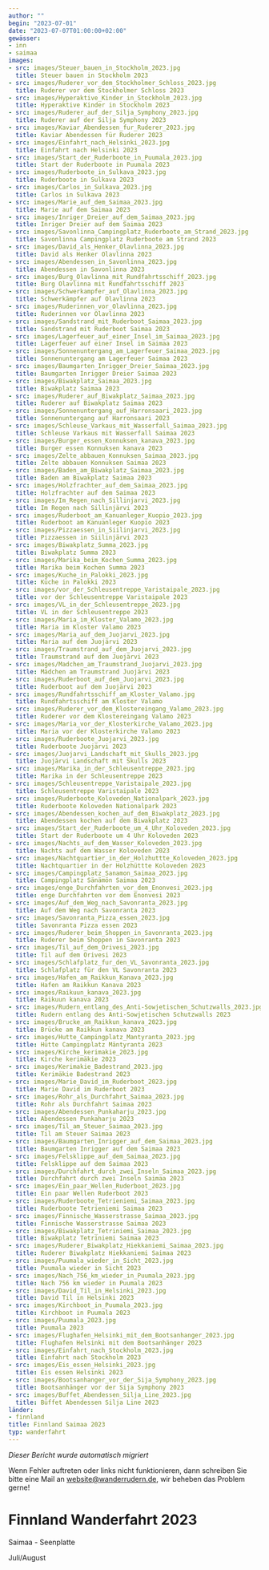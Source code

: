 ```yaml
---
author: ""
begin: "2023-07-01"
date: "2023-07-07T01:00:00+02:00"
gewässer:
- inn
- saimaa
images:
- src: images/Steuer_bauen_in_Stockholm_2023.jpg
  title: Steuer bauen in Stockholm 2023
- src: images/Ruderer_vor_dem_Stockholmer_Schloss_2023.jpg
  title: Ruderer vor dem Stockholmer Schloss 2023
- src: images/Hyperaktive_Kinder_in_Stockholm_2023.jpg
  title: Hyperaktive Kinder in Stockholm 2023
- src: images/Ruderer_auf_der_Silja_Symphony_2023.jpg
  title: Ruderer auf der Silja Symphony 2023
- src: images/Kaviar_Abendessen_fur_Ruderer_2023.jpg
  title: Kaviar Abendessen für Ruderer 2023
- src: images/Einfahrt_nach_Helsinki_2023.jpg
  title: Einfahrt nach Helsinki 2023
- src: images/Start_der_Ruderboote_in_Puumala_2023.jpg
  title: Start der Ruderboote in Puumala 2023
- src: images/Ruderboote_in_Sulkava_2023.jpg
  title: Ruderboote in Sulkava 2023
- src: images/Carlos_in_Sulkava_2023.jpg
  title: Carlos in Sulkava 2023
- src: images/Marie_auf_dem_Saimaa_2023.jpg
  title: Marie auf dem Saimaa 2023
- src: images/Inriger_Dreier_auf_dem_Saimaa_2023.jpg
  title: Inriger Dreier auf dem Saimaa 2023
- src: images/Savonlinna_Campingplatz_Ruderboote_am_Strand_2023.jpg
  title: Savonlinna Campingplatz Ruderboote am Strand 2023
- src: images/David_als_Henker_Olavlinna_2023.jpg
  title: David als Henker Olavlinna 2023
- src: images/Abendessen_in_Savonlinna_2023.jpg
  title: Abendessen in Savonlinna 2023
- src: images/Burg_Olavlinna_mit_Rundfahrtsschiff_2023.jpg
  title: Burg Olavlinna mit Rundfahrtsschiff 2023
- src: images/Schwerkampfer_auf_Olavlinna_2023.jpg
  title: Schwerkämpfer auf Olavlinna 2023
- src: images/Ruderinnen_vor_Olavlinna_2023.jpg
  title: Ruderinnen vor Olavlinna 2023
- src: images/Sandstrand_mit_Ruderboot_Saimaa_2023.jpg
  title: Sandstrand mit Ruderboot Saimaa 2023
- src: images/Lagerfeuer_auf_einer_Insel_im_Saimaa_2023.jpg
  title: Lagerfeuer auf einer Insel im Saimaa 2023
- src: images/Sonnenuntergang_am_Lagerfeuer_Saimaa_2023.jpg
  title: Sonnenuntergang am Lagerfeuer Saimaa 2023
- src: images/Baumgarten_Inrigger_Dreier_Saimaa_2023.jpg
  title: Baumgarten Inrigger Dreier Saimaa 2023
- src: images/Biwakplatz_Saimaa_2023.jpg
  title: Biwakplatz Saimaa 2023
- src: images/Ruderer_auf_Biwakplatz_Saimaa_2023.jpg
  title: Ruderer auf Biwakplatz Saimaa 2023
- src: images/Sonnenuntergang_auf_Harronsaari_2023.jpg
  title: Sonnenuntergang auf Harronsaari 2023
- src: images/Schleuse_Varkaus_mit_Wasserfall_Saimaa_2023.jpg
  title: Schleuse Varkaus mit Wasserfall Saimaa 2023
- src: images/Burger_essen_Konnuksen_kanava_2023.jpg
  title: Burger essen Konnuksen kanava 2023
- src: images/Zelte_abbauen_Konnuksen_Saimaa_2023.jpg
  title: Zelte abbauen Konnuksen Saimaa 2023
- src: images/Baden_am_Biwakplatz_Saimaa_2023.jpg
  title: Baden am Biwakplatz Saimaa 2023
- src: images/Holzfrachter_auf_dem_Saimaa_2023.jpg
  title: Holzfrachter auf dem Saimaa 2023
- src: images/Im_Regen_nach_Sillinjarvi_2023.jpg
  title: Im Regen nach Sillinjärvi 2023
- src: images/Ruderboot_am_Kanuanleger_Kuopio_2023.jpg
  title: Ruderboot am Kanuanleger Kuopio 2023
- src: images/Pizzaessen_in_Siilinjarvi_2023.jpg
  title: Pizzaessen in Siilinjärvi 2023
- src: images/Biwakplatz_Summa_2023.jpg
  title: Biwakplatz Summa 2023
- src: images/Marika_beim_Kochen_Summa_2023.jpg
  title: Marika beim Kochen Summa 2023
- src: images/Kuche_in_Palokki_2023.jpg
  title: Küche in Palokki 2023
- src: images/vor_der_Schleusentreppe_Varistaipale_2023.jpg
  title: vor der Schleusentreppe Varistaipale 2023
- src: images/VL_in_der_Schleusentreppe_2023.jpg
  title: VL in der Schleusentreppe 2023
- src: images/Maria_im_Kloster_Valamo_2023.jpg
  title: Maria im Kloster Valamo 2023
- src: images/Maria_auf_dem_Juojarvi_2023.jpg
  title: Maria auf dem Juojärvi 2023
- src: images/Traumstrand_auf_dem_Juojarvi_2023.jpg
  title: Traumstrand auf dem Juojärvi 2023
- src: images/Madchen_am_Traumstrand_Juojarvi_2023.jpg
  title: Mädchen am Traumstrand Juojärvi 2023
- src: images/Ruderboot_auf_dem_Juojarvi_2023.jpg
  title: Ruderboot auf dem Juojärvi 2023
- src: images/Rundfahrtsschiff_am_Kloster_Valamo.jpg
  title: Rundfahrtsschiff am Kloster Valamo
- src: images/Ruderer_vor_dem_Klostereingang_Valamo_2023.jpg
  title: Ruderer vor dem Klostereingang Valamo 2023
- src: images/Maria_vor_der_Klosterkirche_Valamo_2023.jpg
  title: Maria vor der Klosterkirche Valamo 2023
- src: images/Ruderboote_Juojarvi_2023.jpg
  title: Ruderboote Juojärvi 2023
- src: images/Juojarvi_Landschaft_mit_Skulls_2023.jpg
  title: Juojärvi Landschaft mit Skulls 2023
- src: images/Marika_in_der_Schleusentreppe_2023.jpg
  title: Marika in der Schleusentreppe 2023
- src: images/Schleusentreppe_Varistaipale_2023.jpg
  title: Schleusentreppe Varistaipale 2023
- src: images/Ruderboote_Koloveden_Nationalpark_2023.jpg
  title: Ruderboote Koloveden Nationalpark 2023
- src: images/Abendessen_kochen_auf_dem_Biwakplatz_2023.jpg
  title: Abendessen kochen auf dem Biwakplatz 2023
- src: images/Start_der_Ruderboote_um_4_Uhr_Koloveden_2023.jpg
  title: Start der Ruderboote um 4 Uhr Koloveden 2023
- src: images/Nachts_auf_dem_Wasser_Koloveden_2023.jpg
  title: Nachts auf dem Wasser Koloveden 2023
- src: images/Nachtquartier_in_der_Holzhuttte_Koloveden_2023.jpg
  title: Nachtquartier in der Holzhüttte Koloveden 2023
- src: images/Campingplatz_Sanamon_Saimaa_2023.jpg
  title: Campingplatz Sänämön Saimaa 2023
- src: images/enge_Durchfahrten_vor_dem_Enonvesi_2023.jpg
  title: enge Durchfahrten vor dem Enonvesi 2023
- src: images/Auf_dem_Weg_nach_Savonranta_2023.jpg
  title: Auf dem Weg nach Savonranta 2023
- src: images/Savonranta_Pizza_essen_2023.jpg
  title: Savonranta Pizza essen 2023
- src: images/Ruderer_beim_Shoppen_in_Savonranta_2023.jpg
  title: Ruderer beim Shoppen in Savonranta 2023
- src: images/Til_auf_dem_Orivesi_2023.jpg
  title: Til auf dem Orivesi 2023
- src: images/Schlafplatz_fur_den_VL_Savonranta_2023.jpg
  title: Schlafplatz für den VL Savonranta 2023
- src: images/Hafen_am_Raikkun_Kanava_2023.jpg
  title: Hafen am Raikkun Kanava 2023
- src: images/Raikuun_kanava_2023.jpg
  title: Raikuun kanava 2023
- src: images/Rudern_entlang_des_Anti-Sowjetischen_Schutzwalls_2023.jpg
  title: Rudern entlang des Anti-Sowjetischen Schutzwalls 2023
- src: images/Brucke_am_Raikkun_kanava_2023.jpg
  title: Brücke am Raikkun kanava 2023
- src: images/Hutte_Campingplatz_Mantyranta_2023.jpg
  title: Hütte Campingplatz Mäntyranta 2023
- src: images/Kirche_kerimakie_2023.jpg
  title: Kirche kerimäkie 2023
- src: images/Kerimakie_Badestrand_2023.jpg
  title: Kerimäkie Badestrand 2023
- src: images/Marie_David_im_Ruderboot_2023.jpg
  title: Marie David im Ruderboot 2023
- src: images/Rohr_als_Durchfahrt_Saimaa_2023.jpg
  title: Rohr als Durchfahrt Saimaa 2023
- src: images/Abendessen_Punkaharju_2023.jpg
  title: Abendessen Punkaharju 2023
- src: images/Til_am_Steuer_Saimaa_2023.jpg
  title: Til am Steuer Saimaa 2023
- src: images/Baumgarten_Inrigger_auf_dem_Saimaa_2023.jpg
  title: Baumgarten Inrigger auf dem Saimaa 2023
- src: images/Felsklippe_auf_dem_Saimaa_2023.jpg
  title: Felsklippe auf dem Saimaa 2023
- src: images/Durchfahrt_durch_zwei_Inseln_Saimaa_2023.jpg
  title: Durchfahrt durch zwei Inseln Saimaa 2023
- src: images/Ein_paar_Wellen_Ruderboot_2023.jpg
  title: Ein paar Wellen Ruderboot 2023
- src: images/Ruderboote_Tetrieniemi_Saimaa_2023.jpg
  title: Ruderboote Tetrieniemi Saimaa 2023
- src: images/Finnische_Wasserstrasse_Saimaa_2023.jpg
  title: Finnische Wasserstrasse Saimaa 2023
- src: images/Biwakplatz_Tetriniemi_Saimaa_2023.jpg
  title: Biwakplatz Tetriniemi Saimaa 2023
- src: images/Ruderer_Biwakplatz_Hiekkaniemi_Saimaa_2023.jpg
  title: Ruderer Biwakplatz Hiekkaniemi Saimaa 2023
- src: images/Puumala_wieder_in_Sicht_2023.jpg
  title: Puumala wieder in Sicht 2023
- src: images/Nach_756_km_wieder_in_Puumala_2023.jpg
  title: Nach 756 km wieder in Puumala 2023
- src: images/David_Til_in_Helsinki_2023.jpg
  title: David Til in Helsinki 2023
- src: images/Kirchboot_in_Puumala_2023.jpg
  title: Kirchboot in Puumala 2023
- src: images/Puumala_2023.jpg
  title: Puumala 2023
- src: images/Flughafen_Helsinki_mit_dem_Bootsanhanger_2023.jpg
  title: Flughafen Helsinki mit dem Bootsanhänger 2023
- src: images/Einfahrt_nach_Stockholm_2023.jpg
  title: Einfahrt nach Stockholm 2023
- src: images/Eis_essen_Helsinki_2023.jpg
  title: Eis essen Helsinki 2023
- src: images/Bootsanhanger_vor_der_Sija_Symphony_2023.jpg
  title: Bootsanhänger vor der Sija Symphony 2023
- src: images/Buffet_Abendessen_Silja_Line_2023.jpg
  title: Büffet Abendessen Silja Line 2023
länder:
- finnland
title: Finnland Saimaa 2023
typ: wanderfahrt
---
```



*Dieser Bericht wurde automatisch migriert*

Wenn Fehler auftreten oder links nicht funktionieren, dann schreiben Sie bitte eine Mail an website@wanderrudern.de, wir beheben das Problem gerne!



# Finnland Wanderfahrt 2023


Saimaa - Seenplatte

Juli/August